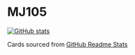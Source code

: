# MJ105

[![GitHub stats](https://github-readme-stats.vercel.app/api?username=medicaljewel105&show_icons=true&theme=algolia&card_width=750&rank_icon=github)](https://github.com/medicaljewel105)


Cards sourced from [GitHub Readme Stats](https://github.com/anuraghazra/github-readme-stats)
